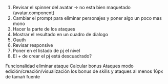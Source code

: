 1. Revisar el spinner del avatar -> no esta bien maquetado (avatar.component)
2. Cambiar el prompt para eliminar personajes y poner algo un poco mas mono
4. Hacer la parte de los ataques
6. Mostrar el resultado en un cuadro de dialogo
7. Oauth
8. Revisar responsive
9. Poner en el listado de pj el nivel
10. El + de crear el pj está descuadrado?

Funcionalidad eliminar ataque
Calcular bonus
Ataques modo edición/creación/visualización
los bonus de skills y ataques al menos 16px de tamañ fuente

